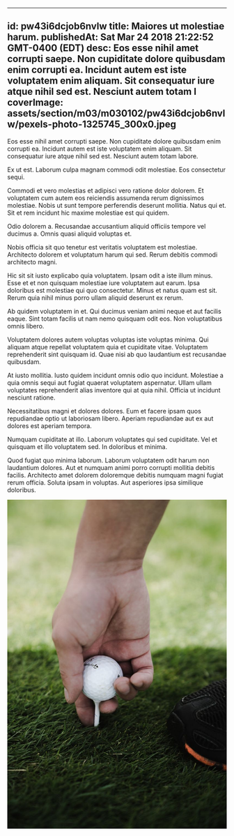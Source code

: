 
---
id: pw43i6dcjob6nvlw
title: Maiores ut molestiae harum.
publishedAt: Sat Mar 24 2018 21:22:52 GMT-0400 (EDT)
desc: Eos esse nihil amet corrupti saepe. Non cupiditate dolore quibusdam enim corrupti ea. Incidunt autem est iste voluptatem enim aliquam. Sit consequatur iure atque nihil sed est. Nesciunt autem totam l
coverImage: assets/section/m03/m030102/pw43i6dcjob6nvlw/pexels-photo-1325745_300x0.jpeg
---




Eos esse nihil amet corrupti saepe. Non cupiditate dolore quibusdam enim corrupti ea. Incidunt autem est iste voluptatem enim aliquam. Sit consequatur iure atque nihil sed est. Nesciunt autem totam labore.
 
Ex ut est. Laborum culpa magnam commodi odit molestiae. Eos consectetur sequi.
 
Commodi et vero molestias et adipisci vero ratione dolor dolorem. Et voluptatem cum autem eos reiciendis assumenda rerum dignissimos molestiae. Nobis ut sunt tempore perferendis deserunt mollitia. Natus qui et. Sit et rem incidunt hic maxime molestiae est qui quidem.


Odio dolorem a. Recusandae accusantium aliquid officiis tempore vel ducimus a. Omnis quasi aliquid voluptas et.
 
Nobis officia sit quo tenetur est veritatis voluptatem est molestiae. Architecto dolorem et voluptatum harum qui sed. Rerum debitis commodi architecto magni.
 
Hic sit sit iusto explicabo quia voluptatem. Ipsam odit a iste illum minus. Esse et et non quisquam molestiae iure voluptatem aut earum. Ipsa doloribus est molestiae qui quo consectetur. Minus et natus quam est sit. Rerum quia nihil minus porro ullam aliquid deserunt ex rerum.


Ab quidem voluptatem in et. Qui ducimus veniam animi neque et aut facilis eaque. Sint totam facilis ut nam nemo quisquam odit eos. Non voluptatibus omnis libero.
 
Voluptatem dolores autem voluptas voluptas iste voluptas minima. Qui aliquam atque repellat voluptatem quia et cupiditate vitae. Voluptatem reprehenderit sint quisquam id. Quae nisi ab quo laudantium est recusandae quibusdam.
 
At iusto mollitia. Iusto quidem incidunt omnis odio quo incidunt. Molestiae a quia omnis sequi aut fugiat quaerat voluptatem aspernatur. Ullam ullam voluptates reprehenderit alias inventore qui at quia nihil. Officia ut incidunt nesciunt ratione.


Necessitatibus magni et dolores dolores. Eum et facere ipsam quos repudiandae optio ut laboriosam libero. Aperiam repudiandae aut ex aut dolores est aperiam tempora.
 
Numquam cupiditate at illo. Laborum voluptates qui sed cupiditate. Vel et quisquam et illo voluptatem sed. In doloribus et minima.
 
Quod fugiat quo minima laborum. Laborum voluptatem odit harum non laudantium dolores. Aut et numquam animi porro corrupti mollitia debitis facilis. Architecto amet dolorem doloremque debitis numquam magni fugiat rerum officia. Soluta ipsam in voluptas. Aut asperiores ipsa similique doloribus.



![image from pexels.com](assets/section/m03/m030102/pw43i6dcjob6nvlw/pexels-photo-1325745.jpeg)


